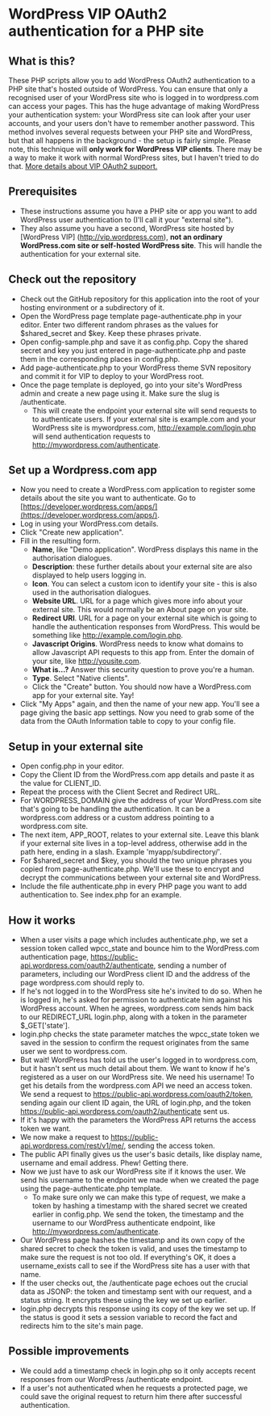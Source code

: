 WordPress VIP OAuth2 authentication for a PHP site
==================================================

What is this?
-------------

These PHP scripts allow you to add WordPress OAuth2 authentication to a PHP site that's hosted outside of WordPress. You can ensure that only a recognised user of your WordPress site who is logged in to wordpress.com can access your pages. This has the huge advantage of making WordPress your authentication system: your WordPress site can look after your user accounts, and your users don't have to remember another password. This method involves several requests between your PHP site and WordPress, but that all happens in the background - the setup is fairly simple. Please note, this technique will **only work for WordPress VIP clients**. There may be a way to make it work with normal WordPress sites, but I haven't tried to do that. [More details about VIP OAuth2 support.](https://wordpress.com/oauth2/)

Prerequisites
-------------

* These instructions assume you have a PHP site or app you want to add WordPress user authentication to (I'll call it your "external site").
* They also assume you have a second, WordPress site hosted by [WordPress VIP] (http://vip.wordpress.com), **not an ordinary WordPress.com site or self-hosted WordPress site**. This will handle the authentication for your external site.

Check out the repository
------------------------

* Check out the GitHub repository for this application into the root of your hosting environment or a subdirectory of it.
* Open the WordPress page template page-authenticate.php in your editor. Enter two different random phrases as the values for $shared_secret and $key. Keep these phrases private.
* Open config-sample.php and save it as config.php. Copy the shared secret and key you just entered in page-authenticate.php and paste them in the corresponding places in config.php.
* Add page-authenticate.php to your WordPress theme SVN repository and commit it for VIP to deploy to your WordPress root.
* Once the page template is deployed, go into your site's WordPress admin and create a new page using it. Make sure the slug is /authenticate.
  * This will create the endpoint your external site will send requests to to authenticate users. If your external site is example.com and your WordPress site is mywordpress.com, http://example.com/login.php will send authentication requests to http://mywordpress.com/authenticate.

Set up a Wordpress.com app
--------------------------

* Now you need to create a WordPress.com application to register some details about the site you want to authenticate. Go to [https://developer.wordpress.com/apps/](https://developer.wordpress.com/apps/).
* Log in using your WordPress.com details.
* Click "Create new application".
* Fill in the resulting form.
  * **Name**, like "Demo application". WordPress displays this name in the authorisation dialogues.
  * **Description**: these further details about your external site are also displayed to help users logging in.
  * **Icon**. You can select a custom icon to identify your site - this is also used in the authorisation dialogues.
  * **Website URL**. URL for a page which gives more info about your external site. This would normally be an About page on your site.
  * **Redirect URI**. URL for a page on your external site which is going to handle the authentication responses from WordPress. This would be something like http://example.com/login.php.
  * **Javascript Origins**. WordPress needs to know what domains to allow Javascript API requests to this app from. Enter the domain of your site, like http://yousite.com.
  * **What is…?** Answer this security question to prove you're a human.
  * **Type**. Select "Native clients".
  * Click the "Create" button. You should now have a WordPress.com app for your external site. Yay!
* Click "My Apps" again, and then the name of your new app. You'll see a page giving the basic app settings. Now you need to grab some of the data from the OAuth Information table to copy to your config file.

Setup in your external site
---------------------------

* Open config.php in your editor.
* Copy the Client ID from the WordPress.com app details and paste it as the value for CLIENT_ID.
* Repeat the process with the Client Secret and Redirect URL.
* For WORDPRESS_DOMAIN give the address of your WordPress.com site that's going to be handling the authentication. It can be a wordpress.com address or a custom address pointing to a wordpress.com site.
* The next item, APP_ROOT, relates to your external site. Leave this blank if your external site lives in a top-level address, otherwise add in the path here, ending in a slash. Example 'myapp/subdirectory/'.
* For $shared_secret and $key, you should the two unique phrases you copied from page-authenticate.php. We'll use these to encrypt and decrypt the communications between your external site and WordPress.
* Include the file authenticate.php in every PHP page you want to add authentication to. See index.php for an example.

How it works
------------

* When a user visits a page which includes authenticate.php, we set a session token called wpcc_state and bounce him to the WordPress.com authentication page, https://public-api.wordpress.com/oauth2/authenticate, sending a number of parameters, including our WordPress client ID and the address of the page wordpress.com should reply to.
* If he's not logged in to the WordPress site he's invited to do so. When he is logged in, he's asked for permission to authenticate him against his WordPress account. When he agrees, wordpress.com sends him back to our REDIRECT_URL login.php, along with a token in the parameter $_GET['state'].
* login.php checks the state parameter matches the wpcc_state token we saved in the session to confirm the request originates from the same user we sent to wordpress.com.
* But wait! WordPress has told us the user's logged in to wordpress.com, but it hasn't sent us much detail about them. We want to know if he's registered as a user on our WordPress site. We need his username! To get his details from the wordpress.com API we need an access token. We send a request to https://public-api.wordpress.com/oauth2/token, sending again our client ID again, the URL of login.php, and the token https://public-api.wordpress.com/oauth2/authenticate sent us.
* If it's happy with the parameters the WordPress API returns the access token we want.
* We now make a request to https://public-api.wordpress.com/rest/v1/me/, sending the access token.
* The public API finally gives us the user's basic details, like display name, username and email address. Phew! Getting there.
* Now we just have to ask our WordPress site if it knows the user. We send his username to the endpoint we made when we created the page using the page-authenticate.php template.
   * To make sure only we can make this type of request, we make a token by hashing a timestamp with the shared secret we created earlier in config.php. We send the token, the timestamp and the username to our WordPress authenticate endpoint, like http://mywordpress.com/authenticate.
* Our WordPress page hashes the timestamp and its own copy of the shared secret to check the token is valid, and uses the timestamp to make sure the request is not too old. If everything's OK, it does a username_exists call to see if the WordPress site has a user with that name.
* If the user checks out, the /authenticate page echoes out the crucial data as JSONP: the token and timestamp sent with our request, and a status string. It encrypts these using the key we set up earlier.
* login.php decrypts this response using its copy of the key we set up. If the status is good it sets a session variable to record the fact and redirects him to the site's main page.

Possible improvements
---------------------

* We could add a timestamp check in login.php so it only accepts recent responses from our WordPress /authenticate endpoint.
* If a user's not authenticated when he requests a protected page, we could save the original request to return him there after successful authentication.
